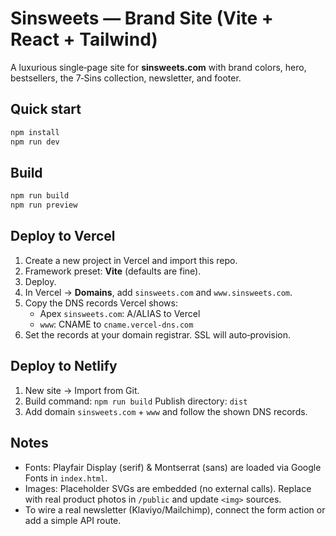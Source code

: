 # Sinsweets — Brand Site (Vite + React + Tailwind)

A luxurious single‑page site for **sinsweets.com** with brand colors, hero, bestsellers, the 7‑Sins collection, newsletter, and footer.

## Quick start
```bash
npm install
npm run dev
```

## Build
```bash
npm run build
npm run preview
```

## Deploy to Vercel
1. Create a new project in Vercel and import this repo.
2. Framework preset: **Vite** (defaults are fine).
3. Deploy.
4. In Vercel → **Domains**, add `sinsweets.com` and `www.sinsweets.com`.
5. Copy the DNS records Vercel shows:
   - Apex `sinsweets.com`: A/ALIAS to Vercel
   - `www`: CNAME to `cname.vercel-dns.com`
6. Set the records at your domain registrar. SSL will auto‑provision.

## Deploy to Netlify
1. New site → Import from Git.
2. Build command: `npm run build`
   Publish directory: `dist`
3. Add domain `sinsweets.com` + `www` and follow the shown DNS records.

## Notes
- Fonts: Playfair Display (serif) & Montserrat (sans) are loaded via Google Fonts in `index.html`.
- Images: Placeholder SVGs are embedded (no external calls). Replace with real product photos in `/public` and update `<img>` sources.
- To wire a real newsletter (Klaviyo/Mailchimp), connect the form action or add a simple API route.